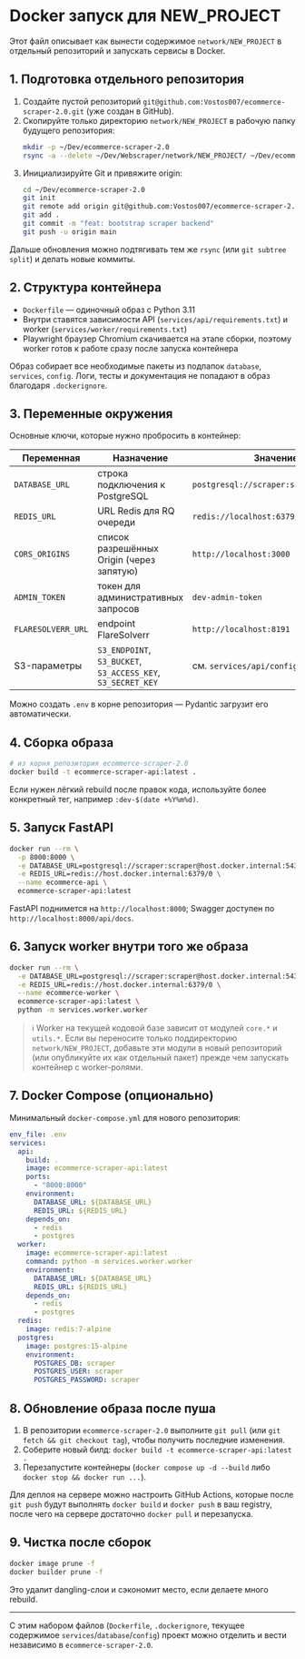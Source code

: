 # Docker запуск для NEW_PROJECT

Этот файл описывает как вынести содержимое `network/NEW_PROJECT` в отдельный репозиторий и запускать сервисы в Docker.

## 1. Подготовка отдельного репозитория

1. Создайте пустой репозиторий `git@github.com:Vostos007/ecommerce-scraper-2.0.git` (уже создан в GitHub).
2. Скопируйте только директорию `network/NEW_PROJECT` в рабочую папку будущего репозитория:
   ```bash
   mkdir -p ~/Dev/ecommerce-scraper-2.0
   rsync -a --delete ~/Dev/Webscraper/network/NEW_PROJECT/ ~/Dev/ecommerce-scraper-2.0/
   ```
3. Инициализируйте Git и привяжите origin:
   ```bash
   cd ~/Dev/ecommerce-scraper-2.0
   git init
   git remote add origin git@github.com:Vostos007/ecommerce-scraper-2.0.git
   git add .
   git commit -m "feat: bootstrap scraper backend"
   git push -u origin main
   ```

Дальше обновления можно подтягивать тем же `rsync` (или `git subtree split`) и делать новые коммиты.

## 2. Структура контейнера

- `Dockerfile` — одиночный образ с Python 3.11
- Внутри ставятся зависимости API (`services/api/requirements.txt`) и worker (`services/worker/requirements.txt`)
- Playwright браузер Chromium скачивается на этапе сборки, поэтому worker готов к работе сразу после запуска контейнера

Образ собирает все необходимые пакеты из подпапок `database`, `services`, `config`. Логи, тесты и документация не попадают в образ благодаря `.dockerignore`.

## 3. Переменные окружения

Основные ключи, которые нужно пробросить в контейнер:

| Переменная | Назначение | Значение по умолчанию |
|------------|------------|------------------------|
| `DATABASE_URL` | строка подключения к PostgreSQL | `postgresql://scraper:scraper@localhost:5432/scraper` |
| `REDIS_URL` | URL Redis для RQ очереди | `redis://localhost:6379/0` |
| `CORS_ORIGINS` | список разрешённых Origin (через запятую) | `http://localhost:3000` |
| `ADMIN_TOKEN` | токен для административных запросов | `dev-admin-token` |
| `FLARESOLVERR_URL` | endpoint FlareSolverr | `http://localhost:8191` |
| S3-параметры | `S3_ENDPOINT`, `S3_BUCKET`, `S3_ACCESS_KEY`, `S3_SECRET_KEY` | см. `services/api/config.py` |

Можно создать `.env` в корне репозитория — Pydantic загрузит его автоматически.

## 4. Сборка образа

```bash
# из корня репозитория ecommerce-scraper-2.0
docker build -t ecommerce-scraper-api:latest .
```

Если нужен лёгкий rebuild после правок кода, используйте более конкретный тег, например `:dev-$(date +%Y%m%d)`.

## 5. Запуск FastAPI

```bash
docker run --rm \
  -p 8000:8000 \
  -e DATABASE_URL=postgresql://scraper:scraper@host.docker.internal:5432/scraper \
  -e REDIS_URL=redis://host.docker.internal:6379/0 \
  --name ecommerce-api \
  ecommerce-scraper-api:latest
```

FastAPI поднимется на `http://localhost:8000`; Swagger доступен по `http://localhost:8000/api/docs`.

## 6. Запуск worker внутри того же образа

```bash
docker run --rm \
  -e DATABASE_URL=postgresql://scraper:scraper@host.docker.internal:5432/scraper \
  -e REDIS_URL=redis://host.docker.internal:6379/0 \
  --name ecommerce-worker \
  ecommerce-scraper-api:latest \
  python -m services.worker.worker
```

> ℹ️  Worker на текущей кодовой базе зависит от модулей `core.*` и `utils.*`. Если вы переносите только поддиректорию `network/NEW_PROJECT`, добавьте эти модули в новый репозиторий (или опубликуйте их как отдельный пакет) прежде чем запускать контейнер с worker-ролями.

## 7. Docker Compose (опционально)

Минимальный `docker-compose.yml` для нового репозитория:

```yaml
env_file: .env
services:
  api:
    build: .
    image: ecommerce-scraper-api:latest
    ports:
      - "8000:8000"
    environment:
      DATABASE_URL: ${DATABASE_URL}
      REDIS_URL: ${REDIS_URL}
    depends_on:
      - redis
      - postgres
  worker:
    image: ecommerce-scraper-api:latest
    command: python -m services.worker.worker
    environment:
      DATABASE_URL: ${DATABASE_URL}
      REDIS_URL: ${REDIS_URL}
    depends_on:
      - redis
      - postgres
  redis:
    image: redis:7-alpine
  postgres:
    image: postgres:15-alpine
    environment:
      POSTGRES_DB: scraper
      POSTGRES_USER: scraper
      POSTGRES_PASSWORD: scraper
```

## 8. Обновление образа после пуша

1. В репозитории `ecommerce-scraper-2.0` выполните `git pull` (или `git fetch && git checkout tag`), чтобы получить последние изменения.
2. Соберите новый билд: `docker build -t ecommerce-scraper-api:latest .`
3. Перезапустите контейнеры (`docker compose up -d --build` либо `docker stop && docker run ...`).

Для деплоя на сервере можно настроить GitHub Actions, которые после `git push` будут выполнять `docker build` и `docker push` в ваш registry, после чего на сервере достаточно `docker pull` и перезапуска.

## 9. Чистка после сборок

```bash
docker image prune -f
docker builder prune -f
```

Это удалит dangling-слои и сэкономит место, если делаете много rebuild.

---

С этим набором файлов (`Dockerfile`, `.dockerignore`, текущее содержимое `services`/`database`/`config`) проект можно отделить и вести независимо в `ecommerce-scraper-2.0`.
